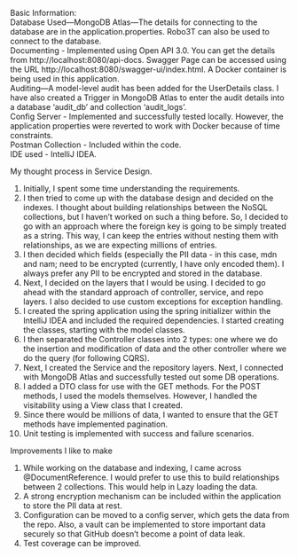 Basic Information:   
Database Used—MongoDB Atlas—The details for connecting to the database are in the application.properties. Robo3T can also be used to connect to the database.  
Documenting - Implemented using Open API 3.0. You can get the details from http://localhost:8080/api-docs. 
Swagger Page can be accessed using the URL http://localhost:8080/swagger-ui/index.html. 
A Docker container is being used in this application.  
Auditing—A model-level audit has been added for the UserDetails class. I have also created a Trigger in MongoDB Atlas to enter the audit details into a database ‘audit_db’ and collection ‘audit_logs’.  
Config Server - Implemented and successfully tested locally. However, the application properties were reverted to work with Docker because of time constraints.  
Postman Collection - Included within the code.  
IDE used - IntelliJ IDEA. 



My thought process in Service Design.  
1. Initially, I spent some time understanding the requirements.  
2. I then tried to come up with the database design and decided on the indexes. I thought about building relationships between the NoSQL collections, but I haven’t worked on such a thing before. So, I decided to go with an approach where the foreign key is going to be simply treated as a string. This way, I can keep the entries without nesting them with relationships, as we are expecting millions of entries.  
3. I then decided which fields (especially the PII data - in this case, mdn and nam; need to be encrypted (currently, I have only encoded them). I always prefer any PII to be encrypted and stored in the database.  
4. Next, I decided on the layers that I would be using. I decided to go ahead with the standard approach of controller, service, and repo layers. I also decided to use custom exceptions for exception handling.  
5. I created the spring application using the spring initializer within the IntelliJ IDEA and included the required dependencies. I started creating the classes, starting with the model classes.   
6. I then separated the Controller classes into 2 types: one where we do the insertion and modification of data and the other controller where we do the query (for following CQRS).  
7. Next, I created the Service and the repository layers. Next, I connected with MongoDB Atlas and successfully tested out some DB operations.   
8. I added a DTO class for use with the GET methods. For the POST methods, I used the models themselves. However, I handled the visitability using a View class that I created.  
9. Since there would be millions of data, I wanted to ensure that the GET methods have implemented pagination.  
10. Unit testing is implemented with success and failure scenarios.  


Improvements I like to make  
1. While working on the database and indexing, I came across @DocumentReference. I would prefer to use this to build relationships between 2 collections. This would help in Lazy loading the data.  
2. A strong encryption mechanism can be included within the application to store the PII data at rest.  
3. Configuration can be moved to a config server, which gets the data from the repo. Also, a vault can be implemented to store important data securely so that GitHub doesn’t become a point of data leak.  
4. Test coverage can be improved.  
